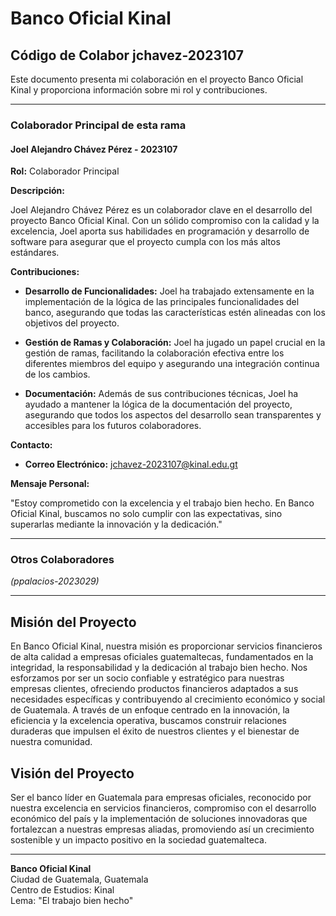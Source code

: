 # Banco Oficial Kinal

## Código de Colabor jchavez-2023107

Este documento presenta mi colaboración en el proyecto Banco Oficial Kinal y proporciona información sobre mi rol y contribuciones.

---

### Colaborador Principal de esta rama

#### Joel Alejandro Chávez Pérez - 2023107

**Rol:** Colaborador Principal

**Descripción:**

Joel Alejandro Chávez Pérez es un colaborador clave en el desarrollo del proyecto Banco Oficial Kinal. Con un sólido compromiso con la calidad y la excelencia, Joel aporta sus habilidades en programación y desarrollo de software para asegurar que el proyecto cumpla con los más altos estándares.

**Contribuciones:**

- **Desarrollo de Funcionalidades:**
  Joel ha trabajado extensamente en la implementación de la lógica de las principales funcionalidades del banco, asegurando que todas las características estén alineadas con los objetivos del proyecto.

- **Gestión de Ramas y Colaboración:**
  Joel ha jugado un papel crucial en la gestión de ramas, facilitando la colaboración efectiva entre los diferentes miembros del equipo y asegurando una integración continua de los cambios.

- **Documentación:**
  Además de sus contribuciones técnicas, Joel ha ayudado a mantener la lógica de la documentación del proyecto, asegurando que todos los aspectos del desarrollo sean transparentes y accesibles para los futuros colaboradores.

**Contacto:**

- **Correo Electrónico:** jchavez-2023107@kinal.edu.gt

**Mensaje Personal:**

"Estoy comprometido con la excelencia y el trabajo bien hecho. En Banco Oficial Kinal, buscamos no solo cumplir con las expectativas, sino superarlas mediante la innovación y la dedicación."

---

### Otros Colaboradores

*(ppalacios-2023029)*

---

## Misión del Proyecto

En Banco Oficial Kinal, nuestra misión es proporcionar servicios financieros de alta calidad a empresas oficiales guatemaltecas, fundamentados en la integridad, la responsabilidad y la dedicación al trabajo bien hecho. Nos esforzamos por ser un socio confiable y estratégico para nuestras empresas clientes, ofreciendo productos financieros adaptados a sus necesidades específicas y contribuyendo al crecimiento económico y social de Guatemala. A través de un enfoque centrado en la innovación, la eficiencia y la excelencia operativa, buscamos construir relaciones duraderas que impulsen el éxito de nuestros clientes y el bienestar de nuestra comunidad.

## Visión del Proyecto

Ser el banco líder en Guatemala para empresas oficiales, reconocido por nuestra excelencia en servicios financieros, compromiso con el desarrollo económico del país y la implementación de soluciones innovadoras que fortalezcan a nuestras empresas aliadas, promoviendo así un crecimiento sostenible y un impacto positivo en la sociedad guatemalteca.

---

**Banco Oficial Kinal**  
Ciudad de Guatemala, Guatemala  
Centro de Estudios: Kinal  
Lema: "El trabajo bien hecho"

